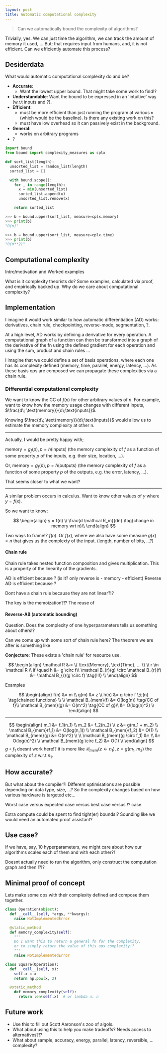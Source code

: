 ```yaml
---
layout: post
title: Automatic computational complexity
---
```


> Can we automatically bound the complexity of algorithms?

Trivially, yes. We can just time the algorithm, we can track the amount of memory it used, ... But; that requires input from humans, and, it is not efficient. Can we efficiently automate this process?

## Desiderdata

What would automatic computational complexity do and be?

* __Accurate__:
  * Want the lowest upper bound. That might take some work to find!?
* __Understandable__:
  Want the bound to be expressed in an 'intuitive' way (w.r.t inputs and ?).
* __Efficient__:
  * must be more efficient than just running the program at various `n` (which would be the baseline). Is there any existing work on this?
  * must have low overhead so it can passively exist in the background.
* __General__:
  * works on arbitrary programs
* ?

```python
import bound
from bound import complexity_measures as cplx

def sort_list(length):
  unsorted_list = random_list(length)
  sorted_list = []

  with bound.scope():
    for _ in range(length):
      x = min(unsorted_list)
      sorted_list.append(x)
      unsorted_list.remove(x)

    return sorted_list

>>> b = bound.upper(sort_list, measure=cplx.memory)
>>> print(b)
"O(n)"

>>> b = bound.upper(sort_list, measure=cplx.time)
>>> print(b)
"O(n**2)"
```

## Computational complexity

Intro/motivation and Worked examples

What is it complexity theorists do?
Some examples, calculated via proof, and empirically backed up.
Why do we care about computational complexity?

## Implementation

I imagine it would work similar to how automatic differentiation (AD) works: derivatives, chain rule, checkpointing, reverse-mode, segmentation, ?.

At a high level, AD works by defining a derivative for every operation. A computational graph of a function can then be transformed into a graph of the derivative of the fn using the defined gradient for each operation and using the sum, product and chain rules ...

I imagine that we could define a set of basis operations, where each one has its complexity defined (memory, time, parallel, energy, latency, ...). As these basis ops are composed we can propagate these complexities via a chain rule.

### Differential computational complexity

We want to know the CC of $f(n)$ for other arbitrary values of $n$.
For example, want to know how the memory usage changes with different inputs, $\frac{d\; \text{memory}}{d\;\text{inputs}}$.

Knowing $\frac{d\; \text{memory}}{d\;\text{inputs}}$ would allow us to estimate the memory complexity at other n.

***
Actually, I would be pretty happy with;

$\text{memory} = g_f(p), p = h(\text{inputs})$ (the memory complexity of $f$ as a function of some property $p$ of the inputs, e.g. their size, location, ...).

Or, $\text{memory} = g_f(p), p = h(\text{outputs})$ (the memory complexity of $f$ as a function of some property $p$ of the outputs, e.g. the error, latency, ...).

That seems closer to what we want?
***

A similar problem occurs in calculus. Want to know other values of $y$ where $y = f(x)$.

So we want to know;

$$
\begin{align}
y = f(n) \\
\frac{d \mathcal R_m}{dn} \tag{change in memory wrt n}\\
\end{align}
$$

Two ways to frame!? $f(n)$. Or $f(x)$, where we also have some measure $g(x) = n$ that gives us the complexty of the input. (length, number of bits, ...?)

#### Chain rule

Chain rule takes nested function composition and gives multiplication. This is a property of the linearity of the gradients.

<side>
AD is efficient because ? (is it? only reverse is - memory - efficient)
Reverse AD is efficient because ?
</side>

Dont have a chain rule because they are not linear?!?

The key is the memoization?!? The reuse of

#### Reverse-AB (automatic bounding)

Question. Does the complexity of one hyperparameters tells us something about others!?

Can we come up with some sort of chain rule here?
The theorem we are after is something like

__Conjecture__: These exists a 'chain rule' for resource use.

$$
\begin{align}
\mathcal R &:= \{ \text{Memory}, \text{Time}, ... \} \\
r \in \mathcal R \\
if \quad h &= g \circ f\\
\mathcal B_{r}(g) \circ \mathcal B_{r}(f) &= \mathcal B_{r}(g \circ f) \tag{!!!} \\
\end{align}
$$



Examples

$$
\begin{align}
f(n) &= m \\
g(m) &= z \\
h(n) &= g \circ f \;\;(n) \tag{chained functions} \\
\\
\mathcal B_{mem}(f) &= O(log(n)) \tag{CC of f}\\
\mathcal B_{mem}(g) &= O(m^2) \tag{CC of g}\\
&= O(log(n)^2) \\
\end{align}
$$
***
$$
\begin{align}
m_1 &= f_1(n_1) \\
m_2 &= f_2(n_2) \\
z &= g(m_1 + m_2) \\
\mathcal B_{mem}(f_1) &= O(log(n_1)) \\
\mathcal B_{mem}(f_2) &= O(1) \\
\mathcal B_{mem}(g) &= O(m^2) \\
\\
\mathcal B_{mem}(g \circ f_1) &= \\
&= O(log(n)^2) \\
\mathcal B_{mem}(g \circ f_2) &= O(1) \\
\end{align}
$$
$g \circ f_1$ doesnt work here!? it is more like $\mathcal B_{mem}(z \leftarrow n_1), z = g(m_1, m_2)$ the complexity of $z$ w.r.t $n_1$.

## How accurate?

But what about the compiler?! Different optimisations are possible depending on data type, size, ...? So the complexity changes based on how various hardware is targeted etc...

Worst case versus expected case versus best case versus !? case.

Extra compute could be spent to find tight(er) bounds!? Sounding like we would need an automated proof assistant?

## Use case?

If we have, say, 10 hyperparameters, we might care about how our algorithms scales each of them and with each other?!

Doesnt actually need to run the algorithm, only construct the computation graph and then !?!?

## Minimal proof of concept

Lets make some ops with their complexity defined and compose them together.

```python
class Operation(object):
  def __call__(self, *args, **kwargs):
    raise NotImplementedError

  @static_method
  def memory_complexity(self):
    """
    Do I want this to return a general fn for the complexity,
    or to simply return the value of this ops complexity!?
    """
    raise NotImplementedError

class Square(Operation):
  def __call__(self, x):
    self.x = x
    return np.pow(x, 2)

  @static_method
    def memory_complexity(self):
      return len(self.x)  # or lambda n: n
```

## Future work

* Use this to fill out Scott Aaronson's zoo of algols.
* What about using this to help you make tradeoffs? Needs access to alternatives?!?
* What about sample, accuracy, energy, parallel, latency, reversible, ... complexity?
